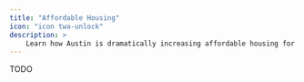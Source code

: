 ```yaml
---
title: "Affordable Housing"
icon: "icon twa-unlock"
description: >
    Learn how Austin is dramatically increasing affordable housing for all of its citizens.
---
```


TODO